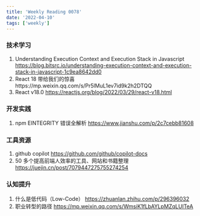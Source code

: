 ```yaml
---
title: 'Weekly Reading 0078'
date: '2022-04-10'
tags: ['weekly']
---
```


### 技术学习

1. Understanding Execution Context and Execution Stack in Javascript https://blog.bitsrc.io/understanding-execution-context-and-execution-stack-in-javascript-1c9ea8642dd0
2. React 18 带给我们的惊喜https://mp.weixin.qq.com/s/Pr5lMuL1ev7id9k2h2DTQQ
3. React v18.0 https://reactjs.org/blog/2022/03/29/react-v18.html

### 开发实践

1. npm EINTEGRITY 错误全解析 https://www.jianshu.com/p/2c7cebb81608

### 工具资源

1. github copilot https://github.com/github/copilot-docs
2. 50 多个提高前端人效率的工具、网站和书籍整理 https://juejin.cn/post/7079447275755274254

### 认知提升

1. 什么是低代码（Low-Code） https://zhuanlan.zhihu.com/p/296396032
2. 职业转型的路径 https://mp.weixin.qq.com/s/WmsiK1fLbAYLpMZqLUITeA

